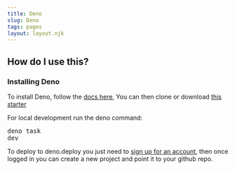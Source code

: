 ```yaml
---
title: Deno
slug: Deno
tags: pages
layout: layout.njk
---
```


## How do I use this?

### Installing Deno

To install Deno, follow the [docs here](https://docs.deno.com/runtime/manual/getting_started/installation),
You can then clone or download [this starter](https://github.com/cssandstuff/11ty-deno-htmx)

For local development run the deno command: <pre>deno task dev</pre>

To deploy to deno.deploy you just need to [sign up for an account](https://deno.com/deploy), then once logged in you can create a new project and point it to your github repo.
